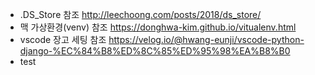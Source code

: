 - .DS_Store 참조 http://leechoong.com/posts/2018/ds_store/
- 맥 가상환경(venv) 참조 https://donghwa-kim.github.io/vitualenv.html
- vscode 장고 세팅 참조 https://velog.io/@hwang-eunji/vscode-python-django-%EC%84%B8%ED%8C%85%ED%95%98%EA%B8%B0
- test
